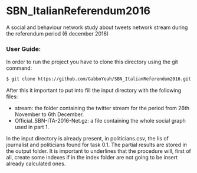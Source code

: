 # SBN_ItalianReferendum2016
A social and behaviour network study about tweets network stream during the referendum period (6 december 2016)


### User Guide:
In order to run the project you have to clone this directory using the git command:

```bash
$ git clone https://github.com/GabboYeah/SBN_ItalianReferendum2016.git
```

After this it important to put into fill the input directory with the following files:
* stream: the folder containing the twitter stream for the period from 26th November to 6th December.
* Official_SBN-ITA-2016-Net.gz: a file containing the whole social graph used in part 1.

In the input directory is already present, in politicians.csv, the lis of journalist and politicians found
for task 0.1.
The partial results are stored in the output folder.
It is important to underlines that the procedure will, first of all, create some indexes if in the index folder are not going to be insert already calculated ones.
	